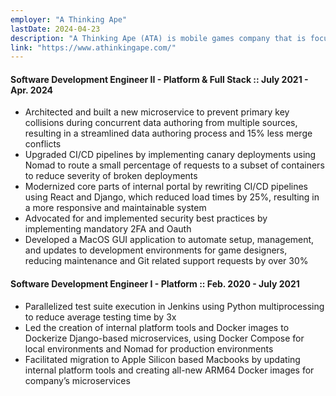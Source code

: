 ```yaml
---
employer: "A Thinking Ape"
lastDate: 2024-04-23
description: "A Thinking Ape (ATA) is mobile games company that is focused on building games with a social core, aiming to build communities with their players."
link: "https://www.athinkingape.com/"
---
```

#### Software Development Engineer II - Platform & Full Stack :: July 2021 - Apr. 2024
* Architected and built a new microservice to prevent primary key collisions during concurrent data authoring from multiple sources, resulting in a streamlined data authoring process and 15% less merge conflicts
* Upgraded CI/CD pipelines by implementing canary deployments using Nomad to route a small percentage of requests to a subset of containers to reduce severity of broken deployments
* Modernized core parts of internal portal by rewriting CI/CD pipelines using React and Django, which reduced load times by 25%, resulting in a more responsive and maintainable system
* Advocated for and implemented security best practices by implementing mandatory 2FA and Oauth
* Developed a MacOS GUI application to automate setup, management, and updates to development environments for game designers, reducing maintenance and Git related support requests by over 30%

#### Software Development Engineer I - Platform :: Feb. 2020 - July 2021
* Parallelized test suite execution in Jenkins using Python multiprocessing to reduce average testing time by 3x
* Led the creation of internal platform tools and Docker images to Dockerize Django-based microservices, using Docker Compose for local environments and Nomad for production environments
* Facilitated migration to Apple Silicon based Macbooks by updating internal platform tools and creating all-new ARM64 Docker images for company’s microservices
